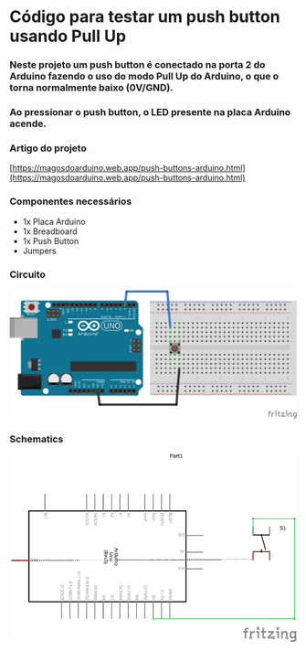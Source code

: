 # Código para testar um push button usando Pull Up

### Neste projeto um push button é conectado na porta 2 do Arduino fazendo o uso do modo Pull Up do Arduino, o que o torna normalmente baixo (0V/GND). 

### Ao pressionar o push button, o LED presente na placa Arduino acende.

### Artigo do projeto
[https://magosdoarduino.web.app/push-buttons-arduino.html](https://magosdoarduino.web.app/push-buttons-arduino.html)

### Componentes necessários
* 1x Placa Arduino
* 1x Breadboard
* 1x Push Button
* Jumpers

### Circuito
![circuito](imagens/push_button_pullup.png)

### Schematics
![schematics](imagens/push_button_pullup_schematics.png)